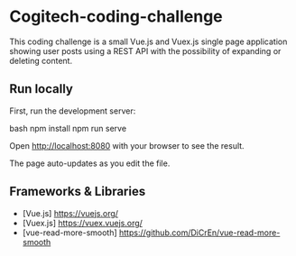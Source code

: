 # Cogitech-coding-challenge

This coding challenge is a small Vue.js and Vuex.js single page application showing user posts using a REST API with the possibility of expanding or deleting content.


## Run locally

First, run the development server:

bash
npm install
npm run serve


Open [http://localhost:8080](http://localhost:8080) with your browser to see the result.

The page auto-updates as you edit the file.

## Frameworks & Libraries

- [Vue.js] https://vuejs.org/
- [Vuex.js] https://vuex.vuejs.org/
- [vue-read-more-smooth] https://github.com/DiCrEn/vue-read-more-smooth



